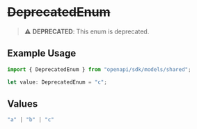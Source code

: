 # ~~DeprecatedEnum~~

> :warning: **DEPRECATED**: This enum is deprecated.

## Example Usage

```typescript
import { DeprecatedEnum } from "openapi/sdk/models/shared";

let value: DeprecatedEnum = "c";
```

## Values

```typescript
"a" | "b" | "c"
```